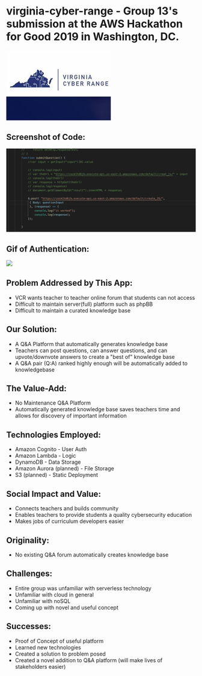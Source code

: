 # virginia-cyber-range - Group 13's submission at the AWS Hackathon for Good 2019 in Washington, DC.
![alt text](vcr.JPG)

Screenshot of Code:
-------------------
![alt text](vcr-screenshot.png)

Gif of Authentication:
----------------------
![](Cognito.gif)

Problem Addressed by This App:
------------------------------
* VCR wants teacher to teacher online forum that students can not access 
* Difficult to maintain server(full) platform such as phpBB
* Difficult to maintain a curated knowledge base

Our Solution:
-------------
* A Q&A Platform that automatically generates knowledge base
* Teachers can post questions, can answer questions, and can upvote/downvote answers to create a "best of" knowledge base
* A Q&A pair (Q:A) ranked highly enough will be automatically added to knowledgebase 

The Value-Add:
--------------
* No Maintenance Q&A Platform
* Automatically generated knowledge base saves teachers time and allows for discovery of important information

Technologies Employed:
----------------------
* Amazon Cognito - User Auth
* Amazon Lambda - Logic
* DynamoDB - Data Storage 
* Amazon Aurora  (planned) - File Storage
* S3 (planned) - Static Deployment

Social Impact and Value:
------------------------
* Connects teachers and builds community
* Enables teachers to provide students a quality cybersecurity education
* Makes jobs of curriculum developers easier

Originality:
------------
* No existing Q&A forum automatically creates knowledge base

Challenges:
-----------
* Entire group was unfamiliar with serverless technology
* Unfamiliar with cloud in general
* Unfamiliar with noSQL
* Coming up with novel and useful concept 

Successes:
----------
* Proof of Concept of useful platform 
* Learned new technologies
* Created a solution to problem posed
* Created a novel addition to Q&A platform (will make lives of stakeholders easier) 
